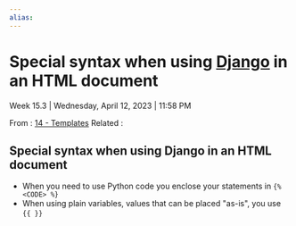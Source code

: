 ```yaml
---
alias:
---
```


# Special syntax when using [Django](../Django.md) in an HTML document

Week 15.3 | Wednesday, April 12, 2023 | 11:58 PM

From : [14 - Templates](14%20-%20Templates.md)
Related :

## Special syntax when using Django in an HTML document

- When you need to use Python code you enclose your statements in `{% <CODE> %}`
- When using plain variables, values that can be placed "as-is", you use `{{ }}`
